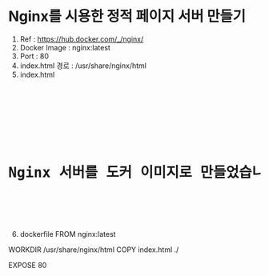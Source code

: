# Nginx를 시용한 정적 페이지 서버 만들기
1. Ref : https://hub.docker.com/_/nginx/ 
2. Docker Image : nginx:latest
3. Port : 80
4. index.html 경로 : /usr/share/nginx/html
5. index.html 

  <pre>
  <html>
    <head>
      <title>도커 이미지 예제</title>
      <meta http-equiv="Content-Type" content="text/html; charset=utf-8"/>
    </head>
    <body>
      <h1>Nginx 서버를 도커 이미지로 만들었습니다.</h1>
    </body>
  </html>
  </pre>

6. dockerfile
  FROM nginx:latest

  WORKDIR  /usr/share/nginx/html
  COPY    index.html  ./

  EXPOSE   80
